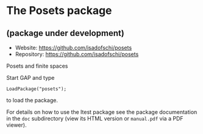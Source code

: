 
# The Posets package

## (package under development)

* Website: https://github.com/isadofschi/posets
* Repository: https://github.com/isadofschi/posets

Posets and finite spaces



Start GAP and type

	LoadPackage("posets");

to load the package.

For details on how to use the Itest package see the package
documentation in the `doc` subdirectory (view its HTML version or 
`manual.pdf`  via a PDF viewer).
